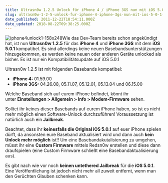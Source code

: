 ```yaml
---
title: Ultrasn0w 1.2.5 Unlock für iPhone 4 / iPhone 3GS nun mit iOS 5.0.1 kompatibel
slug: ultrasn0w-1-2-5-unlock-fur-iphone-4-iphone-3gs-nun-mit-ios-5-0-1-kompatibel
date_published: 2011-12-22T18:54:11.000Z
date_updated: 2018-08-22T09:38:25.000Z
---
```


![iphone4unlock1-158x248](//picdump.thafaker.de/2010/08/iphone4unlock1-158x248.jpg)Wie das Dev-Team bereits schon angekündigt hat, ist nun **Ultrasn0w 1.2.5** für das **iPhone 4** und **iPhone 3GS** mit dem **iOS 5.0.1** kompatibel. Es sind allerdings keine neuen Basebandsunterstützungen hinzugekommen, es werden keine neuen oder anderen Geräte unlocked als bisher. Es ist nur ein Kompatibilitätsupdate auf iOS 5.0.1

Ultrasn0w 1.2.5 ist mit folgenden Basebands kompatibel:

- **iPhone 4:** 01.59.00
- **iPhone 3GS:** 04.26.08, 05.11.07, 05.12.01, 05.13.04 und 06.15.00

Welche Baseband sich auf eurem iPhone befindet, könnt ihr unter **Einstellungen > Allgemein > Info > Modem-Firmware** sehen.

Solltet ihr keines dieser Basebands auf eurem iPhone haben, so ist es nicht mehr möglich einen Software-Unlock durchzuführen! Voraussetzung ist natürlich auch ein **Jailbreak**.

Beachtet, dass ihr **keinesfalls die Original iOS 5.0.1** auf euer iPhone spielen dürft, da ansonsten eure Baseband aktualisiert wird und dann auch **kein Unlock mehr möglich** ist!! Um eine Basebandakutalisierung zu umgehen, müsst ihr eine **Custom Firmware** mittels Redsn0w erstellen und diese dann draufspielen (eine Custom Firmware schließt eine Basebandaktualisierung aus).

Es gibt nach wie vor noch **keinen untethered Jailbreak** für die **iOS 5.0.1**. Eine Veröffentlichung ist jedoch nicht mehr all zuweit entfernt, wenn man den Gerüchten Glauben schenken kann.
